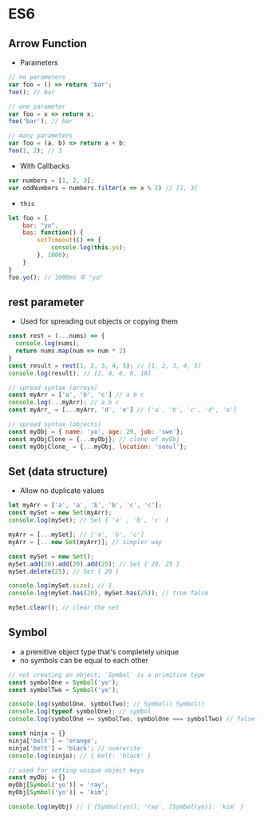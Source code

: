# ES6

## Arrow Function
* Parameters
```javascript
// no parameters
var foo = () => return 'bar';
foo(); // bar

// one parameter
var foo = x => return x;
foo('bar'); // bar

// many parameters
var foo = (a, b) => return a + b;
foo(1, 2); // 3
```

* With Callbacks
```javascript
var numbers = [1, 2, 3];
var oddNumbers = numbers.filter(x => x % 2) // [1, 3]
```

* `this`
```javascript
let foo = {
    bar: "yo",
    bas: function() {
        setTimeout(() => {
            console.log(this.yo);
        }, 1000);
    }
}
foo.yo(); // 1000ms 후 "yo"
```


## rest parameter
* Used for spreading out objects or copying them
```javascript
const rest = (...nums) => {
  console.log(nums);
  return nums.map(num => num * 2)
}
const result = rest(1, 2, 3, 4, 5); // [1, 2, 3, 4, 5]
console.log(result); // [2, 4, 6, 8, 10]
```
```javascript
// spread syntax (arrays)
const myArr = ['a', 'b', 'c'] // a b c
console.log(...myArr); // a b c
const myArr_ = [...myArr, 'd', 'e'] // ['a', 'b', 'c', 'd', 'e']
```
```javascript
// spread syntax (objects)
const myObj = { name: 'yo', age: 29, job: 'swe'};
const myObjClone = {...myObj}; // clone of myObj
const myObjClone_ = {...myObj, location: 'seoul'};
```


## Set (data structure)
* Allow no duplicate values
```javascript
let myArr = ['a', 'a', 'b', 'b', 'c', 'c'];
const mySet = new Set(myArr);
console.log(mySet); // Set { 'a' , 'b', 'c' }

myArr = [...mySet]; // ['a', 'b', 'c']
myArr = [...new Set(myArr)]; // simpler way
```
```javascript
const mySet = new Set();
mySet.add(20).add(20).add(25); // Set { 20, 25 }
mySet.delete(25); // Set { 20 }

console.log(mySet.size); // 1
console.log(mySet.has(20), mySet.has(25)); // true false

mySet.clear(); // clear the set
```


## Symbol
* a premitive object type that's completely unique
* no symbols can be equal to each other
```javascript
// not creating an object; `Symbol` is a primitive type
const symbolOne = Symbol('yo');
const symbolTwo = Symbol('yo');

console.log(symbolOne, symbolTwo); // Symbol() Symbol()
console.log(typeof symbolOne); // symbol
console.log(symbolOne == symbolTwo, symbolOne === symbolTwo) // false false
```
```javascript
const ninja = {}
ninja['belt'] = 'orange';
ninja['belt'] = 'black'; // overwrite
console.log(ninja); // { belt: 'black' }

// used for setting unique object keys
const myObj = {}
myObj[Symbol('yo')] = 'ray';
myObj[Symbol('yo')] = 'kim';

console.log(myObj) // { [Symbol(yo)]: 'ray', [Symbol(yo)]: 'kim' }
```
